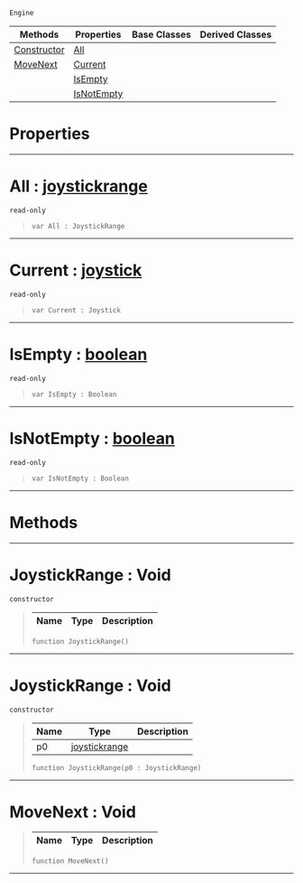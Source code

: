  `Engine`

|Methods|Properties|Base Classes|Derived Classes|
|---|---|---|---|
|[ Constructor](https://plasmaengine.github.io/PlasmaDocs/Plasma1/C++/code_reference/class_reference/joystickrange.md#joystickrange-void)|[ All](https://plasmaengine.github.io/PlasmaDocs/Plasma1/C++/code_reference/class_reference/joystickrange.md#all-plasma-engine-document)| | |
|[ MoveNext](https://plasmaengine.github.io/PlasmaDocs/Plasma1/C++/code_reference/class_reference/joystickrange.md#movenext-void)|[ Current](https://plasmaengine.github.io/PlasmaDocs/Plasma1/C++/code_reference/class_reference/joystickrange.md#current-plasma-engine-docu)| | |
| |[ IsEmpty](https://plasmaengine.github.io/PlasmaDocs/Plasma1/C++/code_reference/class_reference/joystickrange.md#isempty-plasma-engine-docu)| | |
| |[ IsNotEmpty](https://plasmaengine.github.io/PlasmaDocs/Plasma1/C++/code_reference/class_reference/joystickrange.md#isnotempty-plasma-engine-d)| | |


 #  Properties


---  
 #  All : [joystickrange](https://plasmaengine.github.io/PlasmaDocs/Plasma1/C++/code_reference/class_reference/joystickrange.md)

 `read-only`

> 
> ``` lang=cpp, name=Lightning
> var All : JoystickRange


---  
 #  Current : [joystick](https://plasmaengine.github.io/PlasmaDocs/Plasma1/C++/code_reference/class_reference/joystick.md)

 `read-only`

> 
> ``` lang=cpp, name=Lightning
> var Current : Joystick


---  
 #  IsEmpty : [boolean](https://plasmaengine.github.io/PlasmaDocs/Plasma1/C++/code_reference/lightning_base_types/boolean.md)

 `read-only`

> 
> ``` lang=cpp, name=Lightning
> var IsEmpty : Boolean


---  
 #  IsNotEmpty : [boolean](https://plasmaengine.github.io/PlasmaDocs/Plasma1/C++/code_reference/lightning_base_types/boolean.md)

 `read-only`

> 
> ``` lang=cpp, name=Lightning
> var IsNotEmpty : Boolean


---  
 #  Methods


---  
 #  JoystickRange : Void

 `constructor`

> 
> |Name|Type|Description|
> |---|---|---|
> ``` lang=cpp, name=Lightning
> function JoystickRange()
> ``` 


---  
 #  JoystickRange : Void

 `constructor`

> 
> |Name|Type|Description|
> |---|---|---|
> |p0|[joystickrange](https://plasmaengine.github.io/PlasmaDocs/Plasma1/C++/code_reference/class_reference/joystickrange.md)| |
> ``` lang=cpp, name=Lightning
> function JoystickRange(p0 : JoystickRange)
> ``` 


---  
 #  MoveNext : Void

> 
> |Name|Type|Description|
> |---|---|---|
> ``` lang=cpp, name=Lightning
> function MoveNext()
> ``` 


---  
 

 
